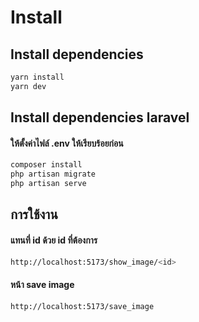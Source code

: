 # Install

## Install dependencies

```bash
yarn install
yarn dev
```
## Install dependencies laravel
#### ให้ตั้งค่าไฟล์ .env ให้เรียบร้อยก่อน
```bash
composer install
php artisan migrate
php artisan serve
```

## การใช้งาน
#### แทนที่ id ด้วย id ที่ต้องการ
```bash
http://localhost:5173/show_image/<id>
```
#### หน้า save image
```bash
http://localhost:5173/save_image
```